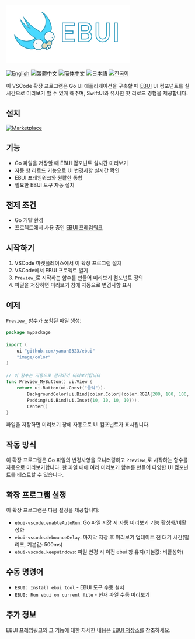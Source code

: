 <a href="."><img height="160" src="./images/cover.png"></a>

[![English](https://img.shields.io/badge/English-Click-yellow)](README.md)
[![繁體中文](https://img.shields.io/badge/繁體中文-點擊查看-orange)](README-tw.md)
[![简体中文](https://img.shields.io/badge/简体中文-点击查看-orange)](README-cn.md)
[![日本語](https://img.shields.io/badge/日本語-クリック-青)](README-ja.md)
[![한국어](https://img.shields.io/badge/한국어-클릭-yellow)](README-ko.md)

이 VSCode 확장 프로그램은 Go UI 애플리케이션을 구축할 때 [EBUI](https://github.com/yanun0323/ebui) UI 컴포넌트를 실시간으로 미리보기 할 수 있게 해주며, SwiftUI와 유사한 핫 리로드 경험을 제공합니다.

## 설치

[![Marketplace](https://img.shields.io/visual-studio-marketplace/v/Yanun.ebui-vscode?label=VSCode%20Marketplace&logo=visual-studio-code)](https://marketplace.visualstudio.com/items?itemName=Yanun.ebui-vscode)

## 기능

- Go 파일을 저장할 때 EBUI 컴포넌트 실시간 미리보기
- 자동 핫 리로드 기능으로 UI 변경사항 실시간 확인
- EBUI 프레임워크와 원활한 통합
- 필요한 EBUI 도구 자동 설치

## 전제 조건

- Go 개발 환경
- 프로젝트에서 사용 중인 [EBUI 프레임워크](https://github.com/yanun0323/ebui)

## 시작하기

1. VSCode 마켓플레이스에서 이 확장 프로그램 설치
2. VSCode에서 EBUI 프로젝트 열기
3. `Preview_`로 시작하는 함수를 만들어 미리보기 컴포넌트 정의
4. 파일을 저장하면 미리보기 창에 자동으로 변경사항 표시

## 예제

`Preview_` 함수가 포함된 파일 생성:

```go
package mypackage

import (
	ui "github.com/yanun0323/ebui"
	"image/color"
)

// 이 함수는 자동으로 감지되어 미리보기됩니다
func Preview_MyButton() ui.View {
	return ui.Button(ui.Const("클릭")).
		BackgroundColor(ui.Bind[color.Color](color.RGBA{200, 100, 100, 255})).
		Padding(ui.Bind(ui.Inset{10, 10, 10, 10})).
		Center()
}
```

파일을 저장하면 미리보기 창에 자동으로 UI 컴포넌트가 표시됩니다.

## 작동 방식

이 확장 프로그램은 Go 파일의 변경사항을 모니터링하고 `Preview_`로 시작하는 함수를 자동으로 미리보기합니다. 한 파일 내에 여러 미리보기 함수를 만들어 다양한 UI 컴포넌트를 테스트할 수 있습니다.

## 확장 프로그램 설정

이 확장 프로그램은 다음 설정을 제공합니다:

- `ebui-vscode.enableAutoRun`: Go 파일 저장 시 자동 미리보기 기능 활성화/비활성화
- `ebui-vscode.debounceDelay`: 마지막 저장 후 미리보기 업데이트 전 대기 시간(밀리초, 기본값: 500ms)
- `ebui-vscode.keepWindows`: 파일 변경 시 이전 ebui 창 유지(기본값: 비활성화)

## 수동 명령어

- `EBUI: Install ebui tool` - EBUI 도구 수동 설치
- `EBUI: Run ebui on current file` - 현재 파일 수동 미리보기

## 추가 정보

EBUI 프레임워크와 그 기능에 대한 자세한 내용은 [EBUI 저장소](https://github.com/yanun0323/ebui)를 참조하세요.
